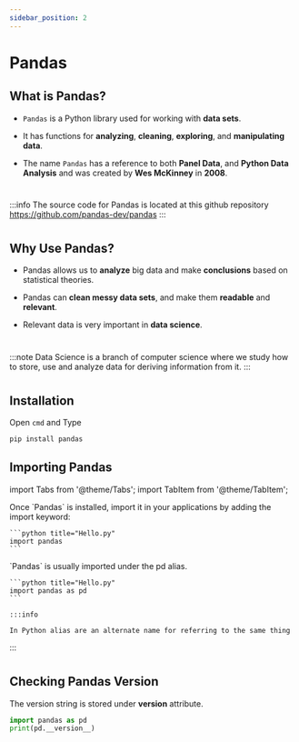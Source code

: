 ```yaml
---
sidebar_position: 2
---
```


# Pandas

## What is Pandas?
- `Pandas` is a Python library used for working with **data sets**.

- It has functions for **analyzing**, **cleaning**, **exploring**, and **manipulating data**.

- The name `Pandas` has a reference to both **Panel Data**, and **Python Data Analysis** and was created by **Wes McKinney** in **2008**.

#

:::info
The source code for Pandas is located at this github repository https://github.com/pandas-dev/pandas
:::

#

## Why Use Pandas?

- Pandas allows us to **analyze** big data and make **conclusions** based on statistical theories.

- Pandas can **clean messy data sets**, and make them **readable** and **relevant**.

- Relevant data is very important in **data science**.

#

:::note
Data Science is a branch of computer science where we study how to store, use and analyze data for deriving information from it.
:::

#

## Installation

Open `cmd` and Type

```cmd
pip install pandas
```

## Importing Pandas

import Tabs from '@theme/Tabs';
import TabItem from '@theme/TabItem';

<Tabs>
  <TabItem value="apple" label="Without Alias" default>
    Once `Pandas` is installed, import it in your applications by adding the import keyword:

    ```python title="Hello.py"
    import pandas
    ```
  </TabItem>
  <TabItem value="orange" label="With Alias">
    `Pandas` is usually imported under the pd alias.

    ```python title="Hello.py"
    import pandas as pd
    ```    
    
    :::info

    In Python alias are an alternate name for referring to the same thing

:::
  </TabItem>
</Tabs>

#

## Checking Pandas Version

The version string is stored under __version__ attribute.

```python title="HelloPandas.py"
import pandas as pd
print(pd.__version__)
```

#
